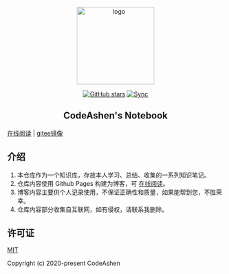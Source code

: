 <p align="center"><a href="https://notes.codeashen.top/" target="_blank" rel="noopener noreferrer"><img width="180" src="https://cdn.jsdelivr.net/gh/xugaoyi/image_store/blog/20200409124835.png" alt="logo"></a></p>

<p align="center">
  <a href="https://github.com/codeashen/notes/stargazers"><img src="https://img.shields.io/github/stars/codeashen/notes?logo=ReverbNation&logoColor=rgba(255,255,255,.6)" alt="GitHub stars"></a>
  <a href="https://github.com/codeashen/notes/actions?query=workflow%3ASync"><img src="https://github.com/codeashen/notes/workflows/Sync/badge.svg" alt="Sync"></a>
</p>

<h2 align="center">CodeAshen's Notebook</h2>

 [在线阅读](https://notes.codeashen.top/)  |
 [gitee镜像](https://gitee.com/codeashen/notes)

## 介绍

1. 本仓库作为一个知识库，存放本人学习、总结、收集的一系列知识笔记。
3. 仓库内容使用 Github Pages 构建为博客，可 [在线阅读](https://notes.codeashen.top/)。
2. 博客内容主要供个人记录使用，不保证正确性和质量，如果能帮到您，不胜荣幸。
4. 仓库内容部分收集自互联网，如有侵权，请联系我删除。

## 许可证

[MIT](https://github.com/codeashen/notes/blob/master/LICENSE)

Copyright (c) 2020-present CodeAshen
